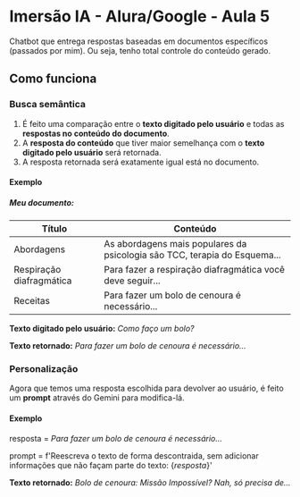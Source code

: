 # Imersão IA - Alura/Google - Aula 5

Chatbot que entrega respostas baseadas em documentos específicos (passados por mim). Ou seja, tenho total controle do conteúdo gerado.

## Como funciona
### Busca semântica
1. É feito uma comparação entre o **texto digitado pelo usuário** e todas as **respostas no conteúdo do documento**.
2. A **resposta do conteúdo** que tiver maior semelhança com o **texto digitado pelo usuário** será retornada.
3. A resposta retornada será exatamente igual está no documento.

#### Exemplo
##### Meu documento:
|Título|Conteúdo|
|------|--------|
|Abordagens|As abordagens mais populares da psicologia são TCC, terapia do Esquema...|
|Respiração diafragmática|Para fazer a respiração diafragmática você deve seguir...|
|Receitas|Para fazer um bolo de cenoura é necessário...|

**Texto digitado pelo usuário:** *Como faço um bolo?*

**Texto retornado:** *Para fazer um bolo de cenoura é necessário...*

### Personalização
Agora que temos uma resposta escolhida para devolver ao usuário, é feito um **prompt** através do Gemini para modifica-lá.

#### Exemplo
resposta = *Para fazer um bolo de cenoura é necessário...*

prompt = f'Reescreva o texto de forma descontraida, sem adicionar informações que não façam parte do texto: {*resposta*}'

**Texto retornado:** *Bolo de cenoura: Missão Impossível? Nah, só precisa de...*
